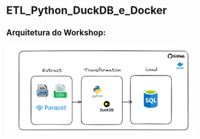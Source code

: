 # ETL_Python_DuckDB_e_Docker

## Arquitetura do Workshop:
![Descrição da Imagem](./imgs/arquitetura_workshop.png)